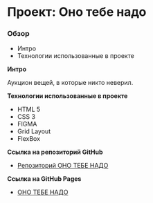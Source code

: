 # Проект: Оно тебе надо

### Обзор
* Интро
* Технологии использованные в проекте

**Интро**

Аукцион вещей, в которые никто неверил.

**Технологии использованные в проекте**
* HTML 5
* CSS 3
* FIGMA
* Grid Layout
* FlexBox

**Ссылка на репозиторий GitHub**
* [Репозиторий ОНО ТЕБЕ НАДО]( https://github.com/eldar-ab/ono-tebe-nado)

**Ссылка на GitHub Pages**
* [ОНО ТЕБЕ НАДО]( https://eldar-ab.github.io/ono-tebe-nado/)

